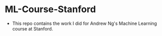 # ML-Course-Stanford

- This repo contains the work I did for Andrew Ng's Machine Learning course at Stanford.

